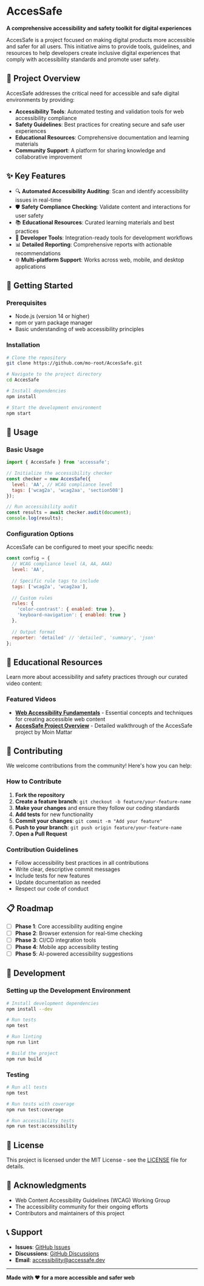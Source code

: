 # AccesSafe

**A comprehensive accessibility and safety toolkit for digital experiences**

AccesSafe is a project focused on making digital products more accessible and safer for all users. This initiative aims to provide tools, guidelines, and resources to help developers create inclusive digital experiences that comply with accessibility standards and promote user safety.

## 🎯 Project Overview

AccesSafe addresses the critical need for accessible and safe digital environments by providing:

- **Accessibility Tools**: Automated testing and validation tools for web accessibility compliance
- **Safety Guidelines**: Best practices for creating secure and safe user experiences
- **Educational Resources**: Comprehensive documentation and learning materials
- **Community Support**: A platform for sharing knowledge and collaborative improvement

## ✨ Key Features

- 🔍 **Automated Accessibility Auditing**: Scan and identify accessibility issues in real-time
- 🛡️ **Safety Compliance Checking**: Validate content and interactions for user safety
- 📚 **Educational Resources**: Curated learning materials and best practices
- 🔧 **Developer Tools**: Integration-ready tools for development workflows
- 📊 **Detailed Reporting**: Comprehensive reports with actionable recommendations
- 🌐 **Multi-platform Support**: Works across web, mobile, and desktop applications

## 🚀 Getting Started

### Prerequisites

- Node.js (version 14 or higher)
- npm or yarn package manager
- Basic understanding of web accessibility principles

### Installation

```bash
# Clone the repository
git clone https://github.com/mo-root/AccesSafe.git

# Navigate to the project directory
cd AccesSafe

# Install dependencies
npm install

# Start the development environment
npm start
```

## 📖 Usage

### Basic Usage

```javascript
import { AccesSafe } from 'accessafe';

// Initialize the accessibility checker
const checker = new AccesSafe({
  level: 'AA', // WCAG compliance level
  tags: ['wcag2a', 'wcag2aa', 'section508']
});

// Run accessibility audit
const results = await checker.audit(document);
console.log(results);
```

### Configuration Options

AccesSafe can be configured to meet your specific needs:

```javascript
const config = {
  // WCAG compliance level (A, AA, AAA)
  level: 'AA',
  
  // Specific rule tags to include
  tags: ['wcag2a', 'wcag2aa'],
  
  // Custom rules
  rules: {
    'color-contrast': { enabled: true },
    'keyboard-navigation': { enabled: true }
  },
  
  // Output format
  reporter: 'detailed' // 'detailed', 'summary', 'json'
};
```

## 🎥 Educational Resources

Learn more about accessibility and safety practices through our curated video content:

### Featured Videos

- **[Web Accessibility Fundamentals](https://www.youtube.com/watch?v=sx60ucGb1w0&list=LL&index=58&t=280s)** - Essential concepts and techniques for creating accessible web content
- **[AccesSafe Project Overview](https://www.youtube.com/watch?v=Ss1j2CqfDXY&ab_channel=MoinMattar)** - Detailed walkthrough of the AccesSafe project by Moin Mattar

## 🤝 Contributing

We welcome contributions from the community! Here's how you can help:

### How to Contribute

1. **Fork the repository**
2. **Create a feature branch**: `git checkout -b feature/your-feature-name`
3. **Make your changes** and ensure they follow our coding standards
4. **Add tests** for new functionality
5. **Commit your changes**: `git commit -m "Add your feature"`
6. **Push to your branch**: `git push origin feature/your-feature-name`
7. **Open a Pull Request**

### Contribution Guidelines

- Follow accessibility best practices in all contributions
- Write clear, descriptive commit messages
- Include tests for new features
- Update documentation as needed
- Respect our code of conduct

## 📋 Roadmap

- [ ] **Phase 1**: Core accessibility auditing engine
- [ ] **Phase 2**: Browser extension for real-time checking
- [ ] **Phase 3**: CI/CD integration tools
- [ ] **Phase 4**: Mobile app accessibility testing
- [ ] **Phase 5**: AI-powered accessibility suggestions

## 🔧 Development

### Setting up the Development Environment

```bash
# Install development dependencies
npm install --dev

# Run tests
npm test

# Run linting
npm run lint

# Build the project
npm run build
```

### Testing

```bash
# Run all tests
npm test

# Run tests with coverage
npm run test:coverage

# Run accessibility tests
npm run test:accessibility
```

## 📄 License

This project is licensed under the MIT License - see the [LICENSE](LICENSE) file for details.

## 🙏 Acknowledgments

- Web Content Accessibility Guidelines (WCAG) Working Group
- The accessibility community for their ongoing efforts
- Contributors and maintainers of this project

## 📞 Support

- **Issues**: [GitHub Issues](https://github.com/mo-root/AccesSafe/issues)
- **Discussions**: [GitHub Discussions](https://github.com/mo-root/AccesSafe/discussions)
- **Email**: accessibility@accessafe.dev

---

**Made with ❤️ for a more accessible and safer web**
